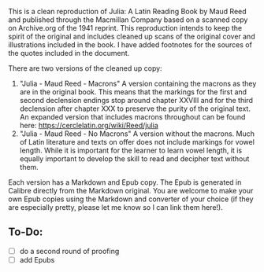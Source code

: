 This is a clean reproduction of Julia: A Latin Reading Book by Maud Reed and published through the Macmillan Company based on a scanned copy on Archive.org of the 1941 reprint. This reproduction intends to keep the spirit of the original and includes cleaned up scans of the original cover and illustrations included in the book. I have added footnotes for the sources of the quotes included in the document.

There are two versions of the cleaned up copy:

1. "Julia - Maud Reed - Macrons" A version containing the macrons as they are in the original book. This means that the markings for the first and second declension endings stop around chapter XXVIII and for the third declension after chapter XXX to preserve the purity of the original text. An expanded version that includes macrons throughout can be found here: https://cerclelatin.org/wiki/Reed/julia
2. "Julia - Maud Reed - No Macrons" A version without the macrons. Much of Latin literature and texts on offer does not include markings for vowel length. While it is important for the learner to learn vowel length, it is equally important to develop the skill to read and decipher text without them. 

Each version has a Markdown and Epub copy. The Epub is generated in Calibre directly from the Markdown original. You are welcome to make your own Epub copies using the Markdown and converter of your choice (if they are especially pretty, please let me know so I can link them here!).

## To-Do:

- [ ] do a second round of proofing
- [ ] add Epubs
